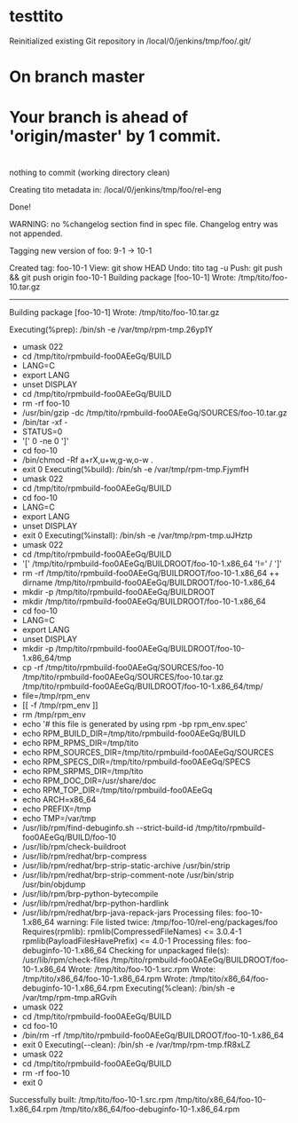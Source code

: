 testtito
========


Reinitialized existing Git repository in /local/0/jenkins/tmp/foo/.git/

# On branch master

# Your branch is ahead of 'origin/master' by 1 commit.
#

nothing to commit (working directory clean)

Creating tito metadata in: /local/0/jenkins/tmp/foo/rel-eng

Done!

WARNING: no %changelog section find in spec file. Changelog entry was not appended.

Tagging new version of foo: 9-1 -> 10-1

Created tag: foo-10-1
   View: git show HEAD
   Undo: tito tag -u
   Push: git push && git push origin foo-10-1
Building package [foo-10-1]
Wrote: /tmp/tito/foo-10.tar.gz


------------------
Building package [foo-10-1]
Wrote: /tmp/tito/foo-10.tar.gz

Executing(%prep): /bin/sh -e /var/tmp/rpm-tmp.26yp1Y
+ umask 022
+ cd /tmp/tito/rpmbuild-foo0AEeGq/BUILD
+ LANG=C
+ export LANG
+ unset DISPLAY
+ cd /tmp/tito/rpmbuild-foo0AEeGq/BUILD
+ rm -rf foo-10
+ /usr/bin/gzip -dc /tmp/tito/rpmbuild-foo0AEeGq/SOURCES/foo-10.tar.gz
+ /bin/tar -xf -
+ STATUS=0
+ '[' 0 -ne 0 ']'
+ cd foo-10
+ /bin/chmod -Rf a+rX,u+w,g-w,o-w .
+ exit 0
Executing(%build): /bin/sh -e /var/tmp/rpm-tmp.FjymfH
+ umask 022
+ cd /tmp/tito/rpmbuild-foo0AEeGq/BUILD
+ cd foo-10
+ LANG=C
+ export LANG
+ unset DISPLAY
+ exit 0
Executing(%install): /bin/sh -e /var/tmp/rpm-tmp.uJHztp
+ umask 022
+ cd /tmp/tito/rpmbuild-foo0AEeGq/BUILD
+ '[' /tmp/tito/rpmbuild-foo0AEeGq/BUILDROOT/foo-10-1.x86_64 '!=' / ']'
+ rm -rf /tmp/tito/rpmbuild-foo0AEeGq/BUILDROOT/foo-10-1.x86_64
++ dirname /tmp/tito/rpmbuild-foo0AEeGq/BUILDROOT/foo-10-1.x86_64
+ mkdir -p /tmp/tito/rpmbuild-foo0AEeGq/BUILDROOT
+ mkdir /tmp/tito/rpmbuild-foo0AEeGq/BUILDROOT/foo-10-1.x86_64
+ cd foo-10
+ LANG=C
+ export LANG
+ unset DISPLAY
+ mkdir -p /tmp/tito/rpmbuild-foo0AEeGq/BUILDROOT/foo-10-1.x86_64/tmp
+ cp -rf /tmp/tito/rpmbuild-foo0AEeGq/SOURCES/foo-10 /tmp/tito/rpmbuild-foo0AEeGq/SOURCES/foo-10.tar.gz /tmp/tito/rpmbuild-foo0AEeGq/BUILDROOT/foo-10-1.x86_64/tmp/
+ file=/tmp/rpm_env
+ [[ -f /tmp/rpm_env ]]
+ rm /tmp/rpm_env
+ echo '# this file is generated by using rpm -bp rpm_env.spec'
+ echo RPM_BUILD_DIR=/tmp/tito/rpmbuild-foo0AEeGq/BUILD
+ echo RPM_RPMS_DIR=/tmp/tito
+ echo RPM_SOURCES_DIR=/tmp/tito/rpmbuild-foo0AEeGq/SOURCES
+ echo RPM_SPECS_DIR=/tmp/tito/rpmbuild-foo0AEeGq/SPECS
+ echo RPM_SRPMS_DIR=/tmp/tito
+ echo RPM_DOC_DIR=/usr/share/doc
+ echo RPM_TOP_DIR=/tmp/tito/rpmbuild-foo0AEeGq
+ echo ARCH=x86_64
+ echo PREFIX=/tmp
+ echo TMP=/var/tmp
+ /usr/lib/rpm/find-debuginfo.sh --strict-build-id /tmp/tito/rpmbuild-foo0AEeGq/BUILD/foo-10
+ /usr/lib/rpm/check-buildroot
+ /usr/lib/rpm/redhat/brp-compress
+ /usr/lib/rpm/redhat/brp-strip-static-archive /usr/bin/strip
+ /usr/lib/rpm/redhat/brp-strip-comment-note /usr/bin/strip /usr/bin/objdump
+ /usr/lib/rpm/brp-python-bytecompile
+ /usr/lib/rpm/redhat/brp-python-hardlink
+ /usr/lib/rpm/redhat/brp-java-repack-jars
Processing files: foo-10-1.x86_64
warning: File listed twice: /tmp/foo-10/rel-eng/packages/foo
Requires(rpmlib): rpmlib(CompressedFileNames) <= 3.0.4-1 rpmlib(PayloadFilesHavePrefix) <= 4.0-1
Processing files: foo-debuginfo-10-1.x86_64
Checking for unpackaged file(s): /usr/lib/rpm/check-files /tmp/tito/rpmbuild-foo0AEeGq/BUILDROOT/foo-10-1.x86_64
Wrote: /tmp/tito/foo-10-1.src.rpm
Wrote: /tmp/tito/x86_64/foo-10-1.x86_64.rpm
Wrote: /tmp/tito/x86_64/foo-debuginfo-10-1.x86_64.rpm
Executing(%clean): /bin/sh -e /var/tmp/rpm-tmp.aRGvih
+ umask 022
+ cd /tmp/tito/rpmbuild-foo0AEeGq/BUILD
+ cd foo-10
+ /bin/rm -rf /tmp/tito/rpmbuild-foo0AEeGq/BUILDROOT/foo-10-1.x86_64
+ exit 0
Executing(--clean): /bin/sh -e /var/tmp/rpm-tmp.fR8xLZ
+ umask 022
+ cd /tmp/tito/rpmbuild-foo0AEeGq/BUILD
+ rm -rf foo-10
+ exit 0


Successfully built: /tmp/tito/foo-10-1.src.rpm /tmp/tito/x86_64/foo-10-1.x86_64.rpm /tmp/tito/x86_64/foo-debuginfo-10-1.x86_64.rpm
